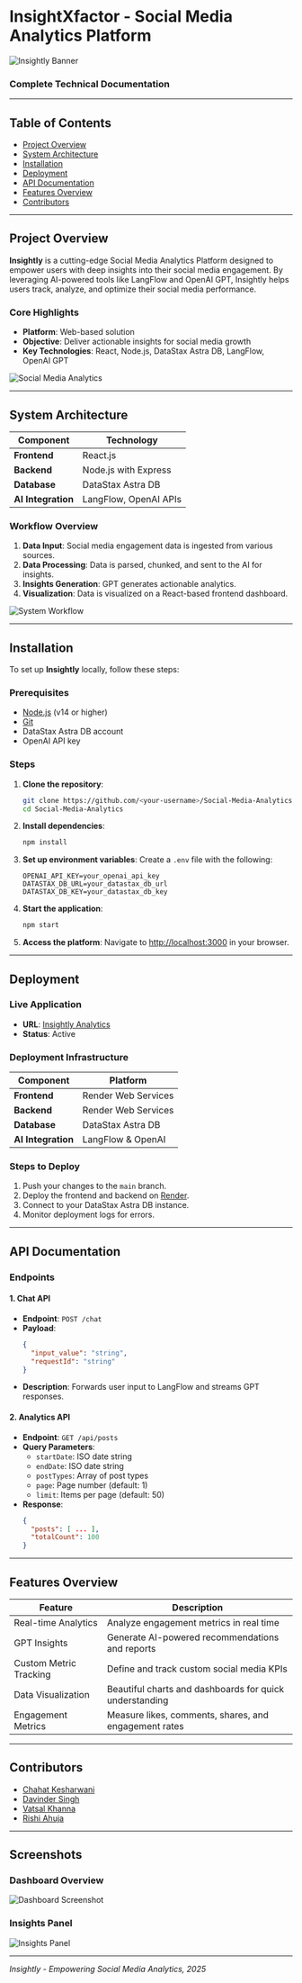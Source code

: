 # InsightXfactor - Social Media Analytics Platform

![Insightly Banner](https://via.placeholder.com/1200x400?text=Insightly+-+Social+Media+Analytics+Platform)

### Complete Technical Documentation

---

## Table of Contents
- [Project Overview](#project-overview)
- [System Architecture](#system-architecture)
- [Installation](#installation)
- [Deployment](#deployment)
- [API Documentation](#api-documentation)
- [Features Overview](#features-overview)
- [Contributors](#contributors)

---

## Project Overview
**Insightly** is a cutting-edge Social Media Analytics Platform designed to empower users with deep insights into their social media engagement. By leveraging AI-powered tools like LangFlow and OpenAI GPT, Insightly helps users track, analyze, and optimize their social media performance.

### **Core Highlights**
- **Platform**: Web-based solution
- **Objective**: Deliver actionable insights for social media growth
- **Key Technologies**: React, Node.js, DataStax Astra DB, LangFlow, OpenAI GPT

![Social Media Analytics](https://via.placeholder.com/800x400?text=Social+Media+Analytics)

---

## System Architecture
| **Component**          | **Technology**         |
|-------------------------|-------------------------|
| **Frontend**            | React.js               |
| **Backend**             | Node.js with Express   |
| **Database**            | DataStax Astra DB      |
| **AI Integration**      | LangFlow, OpenAI APIs  |

### **Workflow Overview**
1. **Data Input**: Social media engagement data is ingested from various sources.
2. **Data Processing**: Data is parsed, chunked, and sent to the AI for insights.
3. **Insights Generation**: GPT generates actionable analytics.
4. **Visualization**: Data is visualized on a React-based frontend dashboard.

![System Workflow](https://via.placeholder.com/800x400?text=System+Architecture+Workflow)

---

## Installation

To set up **Insightly** locally, follow these steps:

### Prerequisites
- [Node.js](https://nodejs.org/) (v14 or higher)
- [Git](https://git-scm.com/)
- DataStax Astra DB account
- OpenAI API key

### Steps
1. **Clone the repository**:
   ```bash
   git clone https://github.com/<your-username>/Social-Media-Analytics.git
   cd Social-Media-Analytics
   ```

2. **Install dependencies**:
   ```bash
   npm install
   ```

3. **Set up environment variables**:
   Create a `.env` file with the following:
   ```env
   OPENAI_API_KEY=your_openai_api_key
   DATASTAX_DB_URL=your_datastax_db_url
   DATASTAX_DB_KEY=your_datastax_db_key
   ```

4. **Start the application**:
   ```bash
   npm start
   ```

5. **Access the platform**:
   Navigate to [http://localhost:3000](http://localhost:3000) in your browser.

---

## Deployment

### **Live Application**
- **URL**: [Insightly Analytics](https://socialanalytics-client.onrender.com/)
- **Status**: Active

### **Deployment Infrastructure**
| **Component**          | **Platform**         |
|-------------------------|----------------------|
| **Frontend**            | Render Web Services  |
| **Backend**             | Render Web Services  |
| **Database**            | DataStax Astra DB    |
| **AI Integration**      | LangFlow & OpenAI    |

### Steps to Deploy
1. Push your changes to the `main` branch.
2. Deploy the frontend and backend on [Render](https://render.com/).
3. Connect to your DataStax Astra DB instance.
4. Monitor deployment logs for errors.

---

## API Documentation
### **Endpoints**
#### 1. Chat API
- **Endpoint**: `POST /chat`
- **Payload**:
  ```json
  {
    "input_value": "string",
    "requestId": "string"
  }
  ```
- **Description**: Forwards user input to LangFlow and streams GPT responses.

#### 2. Analytics API
- **Endpoint**: `GET /api/posts`
- **Query Parameters**:
  - `startDate`: ISO date string
  - `endDate`: ISO date string
  - `postTypes`: Array of post types
  - `page`: Page number (default: 1)
  - `limit`: Items per page (default: 50)
- **Response**:
  ```json
  {
    "posts": [ ... ],
    "totalCount": 100
  }
  ```

---

## Features Overview

| **Feature**                | **Description**                                           |
|----------------------------|-----------------------------------------------------------|
| Real-time Analytics        | Analyze engagement metrics in real time                  |
| GPT Insights               | Generate AI-powered recommendations and reports          |
| Custom Metric Tracking     | Define and track custom social media KPIs                |
| Data Visualization         | Beautiful charts and dashboards for quick understanding  |
| Engagement Metrics         | Measure likes, comments, shares, and engagement rates    |

---

## Contributors
- [Chahat Kesharwani](https://github.com/chahatkesh)  
- [Davinder Singh](https://github.com/Davinder1436)  
- [Vatsal Khanna](https://github.com/VatsalKhanna5)  
- [Rishi Ahuja](https://github.com/RishiAhuja)

---

## Screenshots

### Dashboard Overview
![Dashboard Screenshot](https://via.placeholder.com/800x400?text=Dashboard+Screenshot)

### Insights Panel
![Insights Panel](https://via.placeholder.com/800x400?text=Insights+Panel)

---


_Insightly - Empowering Social Media Analytics, 2025_
